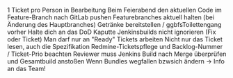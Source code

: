 1 Ticket pro Person in Bearbeitung
Beim Feierabend den aktuellen Code im Feature-Branch nach GitLab pushen
Featurebranches aktuell halten (bei Änderung des Hauptbranches)
Getränke bereitstellen / ggbfsToilettengang vorher
Halte dich an das DoD
Kaputte Jenkinsbuilds nicht ignorieren (Fix oder Ticket)
Man darf nur an "Ready" Tickets arbeiten
Nicht nur das Ticket lesen, auch die Spezifikation
Redmine-Ticketspflege und Backlog-Nummer / Ticket-Prio beachten
Reviewer muss Jenkins Build nach Merge überprüfen und Gesamtbuild anstoßen
Wenn Bundles wegfallen bzwsich ändern -> Info an das Team!